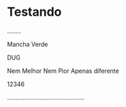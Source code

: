 <h1>Testando</h1>

........

Mancha Verde

DUG

Nem Melhor Nem Pior Apenas diferente

12346

.............................................